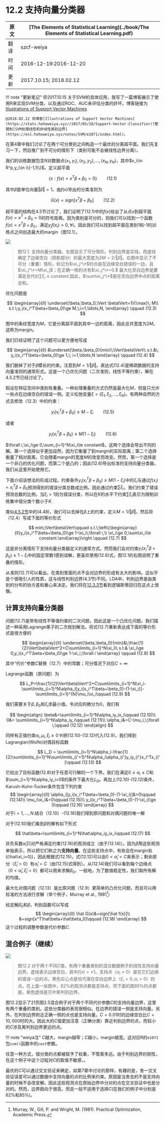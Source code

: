 # 12.2 支持向量分类器

| 原文   | [The Elements of Statistical Learning](../book/The Elements of Statistical Learning.pdf) |
| ---- | ---------------------------------------- |
| 翻译   | szcf-weiya                               |
| 时间   | 2016-12-19:2016-12-20                   |
|更新|2017.10.15; 2018.02.12 |

!!! note "更新笔记"
    @2017.10.15 关于SVM的具体应用，我写了一篇博客展示了使用R来实现SVM分类，以及通过ROC、AUC来评估分类的好坏。博客链接为[Illustrations of Support Vector Machines](https://stats.hohoweiya.xyz//2017/05/18/Support-Vector-Classifier/)

    @2018.02.12 将博客[Illustrations of Support Vector Machines](https://stats.hohoweiya.xyz//2017/05/18/Support-Vector-Classifier/)整理到[SVM处理线性和非线性类别边界](https://esl.hohoweiya.xyz/notes/SVM/e1071/index.html)。

在第4章中我们讨论了在两个可分类别之间构造一个最优的分离超平面。我们先复习一下，然后推广到不可分的情形下（类别可能不会被线性边界分离）。

我们的训练数据包含$N$对数据点$(x_1,y_1),(x_2,y_2),\ldots,(x_N,y_N)$，其中$x_i\in R^p,y_i\in \\{-1,1\\}$。定义超平面

$$
\{x:f(x)=x^T\beta+\beta_0=0\}\qquad (12.1)
$$

其中$\beta$是单位向量$\Vert \beta\Vert=1$。由$f(x)$导出的分类准则为

$$
G(x)=sign[x^T\beta+\beta_0]\qquad (12.2)
$$

超平面的结构在4.5节讨论了，我们证明了(12.1)中的$f(x)$给出了从点$x$到超平面$f(x)=x^T+\beta_0=0$的符号距离。因为类别是可分的，则我们可以找到一个函数$f(x)=x^T\beta+\beta_0$，满足$y_if(x_i)>0,\forall i$。因此我们可以找到超平面在类别1和-1的训练点之间创造最大的margin（图12.1）。

![](../img/12/fig12.1.png)

> 图12.1. 支持向量分类器。左图显示了可分情形。判别边界是实线，而虚线确定了边缘空白（阴影部分）的最大宽度为$2M=2/\Vert\beta\Vert$。右图中显示了不可分（重叠）情形。标记为$\xi_j^\*$的点是在边缘空白错误的一边，且$\xi_j^\*=M\xi_j$；在正确一侧的点有$\xi_j^\*=0.$ 最大化空白边界是要满足总代价$\sum\xi_i\le constant$.因此，$\sum\xi_j^\*$是在空白边界中点的距离总和。


优化问题是

$$
\begin{array}{ll}
\underset{\beta,\beta_0,\Vert \beta\Vert=1}{\max}\; M\\
s.t.\;y_i(x_i^T\beta+\beta_0)\ge M,\;i=1,\ldots,N,
\end{array}
\qquad (12.3)
$$

图中的条纹宽度为$M$，它是分离超平面到其中一边的距离，因此总共宽度为$2M$。这称为margin。

我们已经证明了这个问题可以更方便地写成

$$
\begin{array}{ll}
&\underset{\beta,\beta_0}{min}\;\Vert\beta\Vert\\
s.t.&\; y_i(x_i^T\beta+\beta_0)\ge 1,\; i=1,\ldots,N
\end{array}
\qquad (12.4)
$$

我们删掉了对于$\beta$模长的约束。注意到$M=1/\Vert\beta\Vert$。表达式(12.4)是稀疏数据的支持向量准则的通常形式。这是一个凸优化问题（二次准则，线性不等约束），解在4.5.2节已经讨论了。

假设在特征空间中类别有重叠。一种处理重叠的方式仍然是最大化$M$，但是只允许一些点在边缘空白的错误一侧。定义松弛变量$\xi=(\xi_1,\xi_2,\ldots,\xi_N)$。有两种自然的方式去修改（12.3）中的约束：

$$
y_i(x_i^T\beta+\beta_0)\ge M-\xi_i\qquad (12.5)
$$

或者

$$
y_i(x_i^T\beta+\beta_0) \ge M(1-\xi_i)\qquad (12.6)
$$

$\forall i,\xi_i\ge 0,\sum_{i=1}^N\xi_i\le constant$。这两个选择会导出不同的解。第一个选择似乎更加自然，因为它衡量了到margin的实际距离；第二个选择衡量了相对距离，它会随着margin的宽度$M$的改变而改变。然而，第一个选择是一个非凸的优化问题，而第二个是凸的；因此(12.6)导出标准的支持向量分类器，我们从这里开始使用它。

下面介绍该想法的形成过程。约束条件$y_i(x_i^T\beta+\beta_0)\ge M(1-\xi_i)$中的$\xi_i$与通过$f(x_i)=x_i^T\beta+\beta_0$预测得到的错误分类总数成比例。因此通过约束$\sum\xi_i$，我们约束了错误预测总数的比例。当$\xi_i>1$则为错误分类，所以在$K$的水平下约束$\sum\xi_i$表示为限制训练集中错分类个数小于$K$.

类似[4.5.2节](https://esl.hohoweiya.xyz/04%20Linear%20Methods%20for%20Classification/4.5%20Separating%20Hyperplanes/index.html#452)中的(4.48)，我们可以去掉在$\beta$上的约束，定义$M=1/\Vert\beta\Vert$，然后将（12.4）写成下面的等价形式

$$
min\;\Vert\beta\Vert\qquad s.t.\;\left\{\begin{array}{ll}y_i(x_i^T\beta+\beta_0)\ge 1-\xi_i\;\forall i,\\
\xi_i\ge 0,\sum\xi_i\le constant.\end{array}\right.\qquad (12.7)
$$

这是非分离情形下支持向量分类器定义的通常方式。然而我们会对约束$y_i(x_i^T\beta+\beta_0)\ge 1-\xi_i$中的固定常数1感到误解，更喜欢使用(12.6)式。图12.1的右图说明了重叠的情形。

从准则(12.7)可以看出，在类别里面的点不会对边界的形成有太大的影响。这似乎是个很吸引人的性质，这与线性判别边界(4.3节)不同。LDA中，判别边界是由类别的分布的协方差和重心来决定。我们将在[12.3.3节](https://esl.hohoweiya.xyz/12%20Support%20Vector%20Machines%20and%20Flexible%20Discriminants/12.3%20Support%20Vector%20Machines%20and%20Kernels/index.html#_1)看到逻辑斯蒂回归在这点上很像。

## 计算支持向量分类器

问题(12.7)是带有线性不等值约束的二次问题，因此这是一个凸优化问题。我们描述一种采用Lagrange乘子的二次规划解法。将式(12.7)重新表达成下面的等价形式是很方便的

$$
\begin{array}{ll}
\underset{\beta,\beta_0}{min}&\;\frac{1}{2}\Vert\beta\Vert^2+C\sum\limits_{i=1}^N\xi_i\\
s.t.& \xi_i\ge 0,y_i(x_i^T\beta+\beta_0)\ge 1-\xi_i,\forall i
\end{array}
\qquad (12.8)
$$

其中“代价”参数$C$替换（12.7）中的常数；可分情况下对应$C=\infty$

Lagrange函数（原问题）为

$$
L_P=\frac{1}{2}\Vert\beta\Vert^2+C\sum\limits_{i=1}^N\xi_i-\sum\limits_{i=1}^N\alpha_i[y_i(x_i^T\beta+\beta_0)-(1-\xi_i)]-\sum\limits_{i=1}^{N}\mu_i\xi_i\qquad (12.9)
$$

我们需要关于$\beta,\beta_0$和$\xi_i$求最小值。令对应的微分为0，我们有

$$
\begin{align}
\beta&=\sum\limits_{i=1}^N\alpha_iy_ix_i\qquad (12.10)\\
0&= \sum\limits_{i=1}^N\alpha_iy_i\qquad (12.11)\\
\alpha_i&=C-\mu_i,\;\forall i,\qquad (12.12)
\end{align}
$$

同样有正值约束$\alpha_i,\mu_i,\xi_i\ge 0\;\forall i$把(12.10)-(12.12)代入(12.9)，我们得到Lagrangian(Wolfe)对偶目标函数

$$
L_D = \sum\limits_{i=1}^N\alpha_i-\frac{1}{2}\sum\limits_{i=1}^N\sum\limits_{i'=1}^N\alpha_i\alpha_{i'}y_iy_{i'}x_i^Tx_{i'}\qquad (12.13)
$$

它给出了目标函数(12.8)对于任意可行解的一个下界。我们在满足$0\le \alpha_i\le C$和$\sum_{i=1}^N\alpha_iy_i=0$的条件下最大化$L_D$。再加上(12.10)-(12.12)条件，Karush-Kuhn-Tucker条件包含下列约束
$$
\begin{array}{ll}
\alpha_i[y_i(x_i^T\beta+\beta_0)-(1-\xi_i)]&=0\qquad (12.14)\\
\mu_i\xi_i&=0\qquad (12.15)\\
y_i(x_i^T\beta+\beta_0)-(1-\xi_i)\ge 0\qquad (12.16)
\end{array}
$$
对于$i=1,\ldots,N.$结合（12.10）-(12.16)我们得到原问题和对偶问题的唯一解

对于(12.10)我们看到$\beta$的解有如下形式

$$
\hat\beta=\sum\limits_{i=1}^N\hat\alpha_iy_ix_i\qquad (12.17)
$$

非负系数$\hat\alpha_i$只对严格满足约束(12.16)的观测成立（由于(12.14)）。因为$\hat\beta$用这些观测单独表示，所以把它们称之为**支持向量**。在这些支持点中，有些会在margin处(\(\hat\xi_i=0\))，因此根据式(12.15)，式(12.12)可以由$0 < \hat\alpha_i < C$来表示；剩余部分（$\hat \xi_i > 0$）有$\hat\alpha_i=C$（由(12.15)式得到）。从(12.14)我们可以看到每个边缘点（$0 < \hat\alpha_i,\hat \xi_i = 0$）都可以用来求解$\beta_0$，一般地，为了数值稳定性，我们取所有解的均值。

最大化对偶问题（12.13）是比原问题（12.9）更简单的凸优化问题，而且可以用标准的方法进行求解（举个例子，Murray et al., 1981[^1]）

给定解$\hat\beta_0$和$\beta$，判别函数可以写成
$$
\begin{array}{ll}
\hat G(x)&=sign[\hat f(x)]\\
&=sign[x^T\hat\beta+\hat\beta_0]\qquad (12.18)
\end{array}
$$
这个过程的调整参数是代价参数$C$.

## 混合例子（继续）

![](../img/12/fig12.2.png)

> 图12.2 对于两个不同$C$值，有两个重叠类别的混合数据例子的线性支持向量边界。虚线表示边缘空白，其中$f(x)=\pm 1$。支持点（$\alpha_i>0$）是在它们边缘的错误一边的点。黑色实心点是恰巧落在空白边界上（$\xi_i=0,\alpha_i>0$）的点。在上面一张图中，$62\%$的观测点都是支持点，而下面的图$85\%$的点都是。紫色虚线是贝叶斯判别边界。

图12.2显示了21页图2.5混合例子对于两个不同代价参数$C$的支持向量边界，这里有两个重叠的类别。这些分类器的表现很相似。在边界的错误一侧是支持向量。另外，在判别边界附近正确一侧的点也是支持向量。$C=0.01$时的边缘空白比$C=10,000$时的大。因此大的$C$值更加注意（正确分类）靠近判别边界的点，而较小的$C$涉及离判别边界更远的点。

!!! note "weiya注"
    $C$越大，margin越窄；$C$越小，margin越宽。这对应R的`e1071`包`svm()`函数中的`cost`参数。

任意一种方式，错分类的点都被赋予了权重，不管离多远。由于判别边界的刚性，在这个例子中这个过程对$C$的取值不敏感，。

最优的$C$可以通过交叉验证来确定，如第7章中讨论的那样。有趣的是，舍一交叉验证误差可以通过数据中支持向量的点的比例来约束。原因是当舍去的不是支持向量的时候不会改变解。因此这些观测点在原始边界中分对的点在交叉验证中也是分对的。然而，边界趋向于很高，而且一般不适用于选择$C$(在我们的例子中分别是62%和85%)。

[^1]: Murray, W., Gill, P. and Wright, M. (1981). Practical Optimization, Academic Press.
